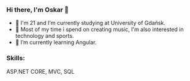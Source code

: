 ### Hi there, I'm Oskar 👋

- 🤔 I'm 21 and I'm currently studying at University of Gdańsk.
- 💬 Most of my time i spend on creating music, I'm also interested in technology and sports.
- 🌱 I’m currently learning Angular.

### Skills: 

ASP.NET CORE, MVC, SQL

<!--
**oskarczestkowski/oskarczestkowski** is a ✨ _special_ ✨ repository because its `README.md` (this file) appears on your GitHub profile.

Here are some ideas to get you started:

- 🔭 I’m currently working on ...
- 🌱 I’m currently learning ...
- 👯 I’m looking to collaborate on ...
- 🤔 I’m looking for help with ...
- 💬 Ask me about ...
- 📫 How to reach me: ...
- 😄 Pronouns: ...
- ⚡ Fun fact: ...
-->

